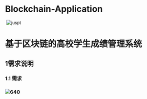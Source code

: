 # Blockchain-Application
​                                                                        ![juspt](https://i.loli.net/2020/12/29/sv6WRKPSfy1IBuY.jpg)

# 基于区块链的高校学生成绩管理系统

##  1需求说明

### 1.1 需求

###           ![640](https://i.loli.net/2020/12/29/7Sa6umWJ2gnqcMl.png)

